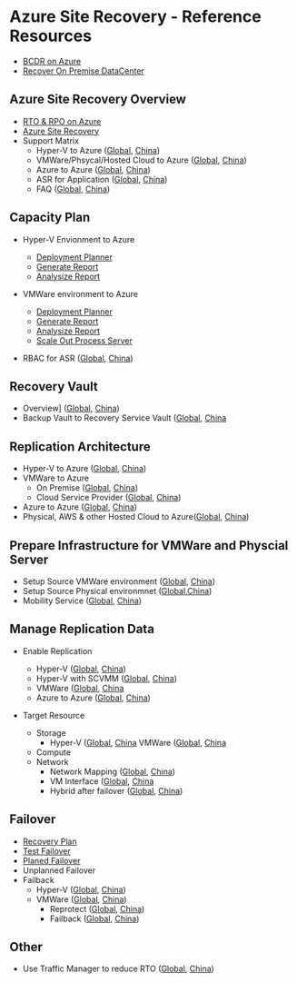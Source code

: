 
# Azure Site Recovery - Reference Resources  

* [BCDR on Azure](https://azure.microsoft.com/en-us/solutions/disaster-recovery/)
* [Recover On Premise DataCenter](https://docs.microsoft.com/en-us/azure/architecture/resiliency/recovery-on-premises-azure)

## Azure Site Recovery Overview
* [RTO & RPO on Azure](https://blogs.msdn.microsoft.com/cloud_solution_architect/2018/05/02/understanding-rpo-and-rto-considerations-of-azure-solutions/)
* [Azure Site Recovery](https://docs.microsoft.com/en-us/azure/site-recovery/site-recovery-overview)
* Support Matrix
  * Hyper-V to Azure ([Global](https://docs.microsoft.com/en-us/azure/site-recovery/hyper-v-azure-support-matrix), [China](https://docs.azure.cn/site-recovery/hyper-v-azure-support-matrix))
  * VMWare/Phsycal/Hosted Cloud to Azure ([Global](https://docs.microsoft.com/en-us/azure/site-recovery/vmware-physical-azure-support-matrix), [China](https://docs.azure.cn/site-recovery/vmware-physical-azure-support-matrix))
  * Azure to Azure ([Global](https://docs.microsoft.com/en-us/azure/site-recovery/azure-to-azure-support-matrix), [China](https://docs.azure.cn/site-recovery/azure-to-azure-support-matrix))
  * ASR for Application ([Global](https://docs.microsoft.com/en-us/azure/site-recovery/site-recovery-workload), [China](https://docs.azure.cn/site-recovery/site-recovery-workload))
  * FAQ ([Global](https://docs.microsoft.com/en-us/azure/site-recovery/site-recovery-faq), [China](https://docs.azure.cn/site-recovery/site-recovery-faq))

## Capacity Plan 
* Hyper-V Envionment to Azure
  * [Deployment Planner](https://docs.microsoft.com/en-us/azure/site-recovery/hyper-v-deployment-planner-overview)
  * [Generate Report](https://docs.microsoft.com/en-us/azure/site-recovery/hyper-v-deployment-planner-run)
  * [Analysize Report](https://docs.microsoft.com/en-us/azure/site-recovery/hyper-v-deployment-planner-analyze-report)
* VMWare environment to Azure
  * [Deployment Planner](https://docs.microsoft.com/en-us/azure/site-recovery/site-recovery-vmware-deployment-planner-run)
  * [Generate Report](https://docs.microsoft.com/en-us/azure/site-recovery/site-recovery-vmware-deployment-planner-run)
  * [Analysize Report](https://docs.microsoft.com/en-us/azure/site-recovery/site-recovery-vmware-deployment-planner-analyze-report)
  * [Scale Out Process Server](https://docs.microsoft.com/en-us/azure/site-recovery/vmware-azure-set-up-process-server-scale)

* RBAC for ASR ([Global](https://docs.microsoft.com/en-us/azure/site-recovery/site-recovery-role-based-linked-access-control), [China](https://docs.azure.cn/site-recovery/site-recovery-role-based-linked-access-control))

## Recovery Vault
* Overview] ([Global](https://docs.microsoft.com/en-us/azure/backup/backup-azure-recovery-services-vault-overview), [China](https://docs.azure.cn/backup/backup-azure-recovery-services-vault-overview))
* Backup Vault to Recovery Service Vault ([Global](https://docs.microsoft.com/en-us/azure/backup/backup-azure-upgrade-backup-to-recovery-services), [China](https://docs.azure.cn/backup/backup-azure-upgrade-backup-to-recovery-services)



## Replication Architecture

  * Hyper-V to Azure ([Global](https://docs.microsoft.com/en-us/azure/site-recovery/hyper-v-azure-architecture), [China](https://docs.azure.cn/site-recovery/hyper-v-azure-architecture))
  * VMWare to Azure
    * On Premise ([Global](https://docs.microsoft.com/en-us/azure/site-recovery/vmware-azure-architecture), [China](https://docs.azure.cn/site-recovery/vmware-azure-architecture))
    * Cloud Service Provider ([Global](https://docs.microsoft.com/en-us/azure/site-recovery/vmware-azure-multi-tenant-overview), [China](https://docs.azure.cn/zh-cn/site-recovery/vmware-azure-multi-tenant-overview))
  * Azure to Azure ([Global](https://docs.microsoft.com/en-us/azure/site-recovery/azure-to-azure-architecture), [China](https://docs.azure.cn/site-recovery/azure-to-azure-architecture))
  * Physical, AWS & other Hosted Cloud to Azure([Global](https://docs.microsoft.com/en-us/azure/site-recovery/physical-azure-architecture), [China](https://docs.azure.cn/site-recovery/physical-azure-architecture))

## Prepare Infrastructure for VMWare and Physcial Server
  * Setup Source VMWare environment ([Global](https://docs.microsoft.com/en-us/azure/site-recovery/vmware-azure-set-up-source), [China](https://docs.azure.cn/site-recovery/vmware-azure-set-up-source))
  * Setup Source Physical environmnet ([Global](https://docs.microsoft.com/en-us/azure/site-recovery/physical-azure-set-up-source),[China](https://docs.azure.cn/site-recovery/physical-azure-set-up-source))
* Mobility Service ([Global](https://docs.microsoft.com/en-us/azure/site-recovery/vmware-azure-install-mobility-service), [China](https://docs.azure.cn/site-recovery/vmware-azure-install-mobility-service))

## Manage Replication Data
  * Enable Replication
    * Hyper-V ([Global](https://docs.microsoft.com/en-us/azure/site-recovery/hyper-v-azure-powershell-resource-manager), [China](https://docs.azure.cn/site-recovery/hyper-v-azure-powershell-resource-manager))
    * Hyper-V with SCVMM ([Global](https://docs.microsoft.com/en-us/azure/site-recovery/hyper-v-vmm-powershell-resource-manager), [China](https://docs.azure.cn/site-recovery/hyper-v-vmm-powershell-resource-manager))
    * VMWare ([Global](https://docs.microsoft.com/en-us/azure/site-recovery/vmware-azure-enable-replication), [China](https://docs.azure.cn/site-recovery/vmware-azure-enable-replication)
    * Azure to Azure ([Global](https://docs.microsoft.com/en-us/azure/site-recovery/azure-to-azure-how-to-enable-replication), [China](https://docs.azure.cn/site-recovery/azure-to-azure-how-to-enable-replication))

  * Target Resource
    * Storage
      * Hyper-V ([Global](https://docs.microsoft.com/en-us/azure/site-recovery/hyper-v-exclude-disk), [China](https://docs.azure.cn/site-recovery/hyper-v-exclude-disk)
      VMWare ([Global](https://docs.microsoft.com/en-us/azure/site-recovery/vmware-azure-exclude-disk), [China](https://docs.azure.cn/site-recovery/vmware-azure-exclude-disk)
    * Compute
    * Network
      * Network Mapping ([Global](https://docs.microsoft.com/en-us/azure/site-recovery/hyper-v-vmm-network-mapping), [China](https://docs.azure.cn/site-recovery/hyper-v-vmm-network-mapping))
      * VM Interface ([Global](https://docs.microsoft.com/en-us/azure/site-recovery/site-recovery-manage-network-interfaces-on-premises-to-azure), [China](https://docs.azure.cn/site-recovery/site-recovery-manage-network-interfaces-on-premises-to-azure)
      * Hybrid after failover ([Global](https://docs.microsoft.com/en-us/azure/site-recovery/concepts-on-premises-to-azure-networking), [China](https://docs.microsoft.com/en-us/azure/site-recovery/concepts-on-premises-to-azure-networking))


## Failover
  * [Recovery Plan](https://docs.microsoft.com/en-us/azure/site-recovery/site-recovery-create-recovery-plans)
  * [Test Failover](https://docs.microsoft.com/en-us/azure/site-recovery/site-recovery-test-failover-to-azure)
  * [Planed Failover](https://docs.microsoft.com/en-us/azure/site-recovery/site-recovery-failover)
  * Unplanned Failover
  * Failback
    * Hyper-V ([Global](https://docs.microsoft.com/en-us/azure/site-recovery/site-recovery-failover), [China](https://docs.azure.cn/site-recovery/site-recovery-failover))
    * VMWare ([Global](https://docs.microsoft.com/en-us/azure/site-recovery/concepts-types-of-failback), [China](https://docs.azure.cn/site-recovery/concepts-types-of-failback))
      * Reprotect ([Global](https://docs.microsoft.com/en-us/azure/site-recovery/concepts-types-of-failback), [China](https://docs.azure.cn/site-recovery/concepts-types-of-failback))
      * Failback ([Global](https://docs.microsoft.com/en-us/azure/site-recovery/vmware-azure-failback), [China](https://docs.azure.cn/site-recovery/vmware-azure-failback))

## Other
* Use Traffic Manager to reduce RTO ([Global](https://docs.microsoft.com/en-us/azure/site-recovery/concepts-traffic-manager-with-site-recovery), [China](https://docs.azure.cn/site-recovery/concepts-traffic-manager-with-site-recovery))